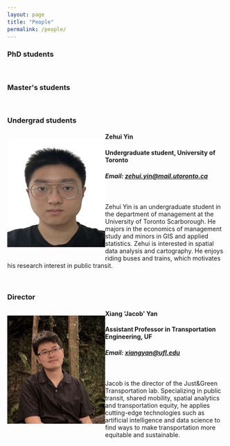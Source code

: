 ```yaml
---
layout: page
title: "People"
permalink: /people/
---
```




### PhD students

&nbsp;

### Master's students

&nbsp;

### Undergrad students

<img align="left" width="226" height="250" src="https://github.com/jacobyan0/jacobyan0.github.io/raw/master/images/photos/Yin.jpg" style="vertical-align:middle;margin: 17px 0px"> 

#### Zehui Yin
#### Undergraduate student, University of Toronto
##### Email: <a href="mailto:zehui.yin@mail.utoronto.ca">zehui.yin@mail.utoronto.ca</a>

&nbsp;

Zehui Yin is an undergraduate student in the department of management at the University of Toronto Scarborough. He majors in the economics of management study and minors in GIS and applied statistics. Zehui is interested in spatial data analysis and cartography. He enjoys riding buses and trains, which motivates his research interest in public transit. 

&nbsp;

### Director

<img align="left" width="226" height="250" src="https://github.com/jacobyan0/jacobyan0.github.io/raw/master/images/photos/Yan.jpg" style="vertical-align:middle;margin: 17px 0px"> 

#### Xiang 'Jacob' Yan
#### Assistant Professor in Transportation Engineering, UF
##### Email: <a href="mailto:xiangyan@ufl.edu">xiangyan@ufl.edu</a>

&nbsp;

Jacob is the director of the Just&Green Transportation lab. Specializing in public transit, shared mobility, spatial analytics and transportation equity, he applies cutting-edge technologies such as artificial intelligence and data science to find ways to make transportation more equitable and sustainable. 
